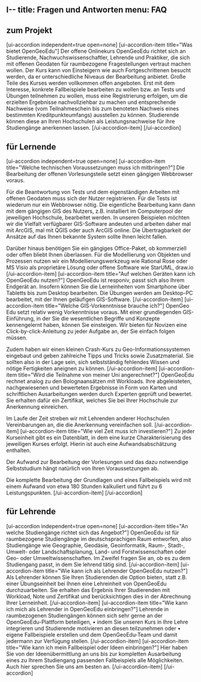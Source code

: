 I--
title: Fragen und Antworten
menu: FAQ 
---
## zum Projekt
[ui-accordion independent=true open=none]
[ui-accordion-item title="Was bietet OpenGeoEdu"]
Der offene Onlinekurs OpenGeoEdu richtet sich an Studierende, Nachwuchswissenschaftler, Lehrende und Praktiker, die sich mit offenen Geodaten für raumbezogene Fragestellungen vertraut machen wollen. Der Kurs kann von Einsteigern wie auch Fortgeschrittenen besucht werden, da er unterschiedliche Niveaus der Bearbeitung anbietet. Große Teile des Kurses werden vollkommen offen angeboten. Erst mit dem Interesse, konkrete Fallbeispiele bearbeiten zu wollen bzw. an Tests und Übungen teilnehmen zu wollen, muss eine Registrierung erfolgen, um die erzielten Ergebnisse nachvollziehbar zu machen und entsprechende Nachweise (vom Teilnahmeschein bis zum benoteten Nachweis eines bestimmten Kreditpunkteumfangs) ausstellen zu können. Studierende können diese an Ihren Hochschulen als Leistungsnachweise für ihre Studiengänge anerkennen lassen.
[/ui-accordion-item]
[/ui-accordion]

## für Lernende
[ui-accordion independent=true open=none]
[ui-accordion-item title="Welche technischen Voraussetzungen muss ich mitbringen?"]
Die Bearbeitung der offenen Vorlesungsteile setzt einen gängigen Webbrowser voraus.

Für die Beantwortung von Tests und dem eigenständigen Arbeiten mit offenen Geodaten muss sich der Nutzer registrieren. Für die Tests ist wiederum nur ein Webbrowser nötig. Die eigentliche Bearbeitung kann dann mit dem gängigen GIS des Nutzers, z.B. installiert im Computerpool der jeweiligen Hochschule, bearbeitet werden. In unseren Beispielen möchten wir die Vielfalt verfügbarer GIS-Software andeuten und arbeiten daher mal mit ArcGIS, mal mit QGIS oder auch ArcGIS online. Die Übertragbarkeit der Ansätze auf das Ihnen bekannte System sollte Ihnen leicht fallen. 

Darüber hinaus benötigen Sie ein gängiges Office-Paket, ob kommerziell oder offen bliebt Ihnen überlassen.
Für die Modellierung von Objekten und Prozessen nutzen wir ein Modellierungswerkzeug wie Rational Rose oder MS Visio als proprietäre Lösung oder offene Software wie StarUML, draw.io 
[/ui-accordion-item]
[ui-accordion-item title="Auf welchen Geräten kann ich OpenGeoEdu nutzen?"]
OpenGeoEdu ist responiv, passt sich also Ihrem Endgerät an. Insofern können Sie die Lerneinheiten vom Smartphone über Tabletts bis zum Desktop bearbeiten. Die Übungen werden am Desktop-PC bearbeitet, mit der Ihnen geläufigen GIS-Software. 
[/ui-accordion-item]
[ui-accordion-item title="Welche GIS-Vorkenntnisse brauche ich?"]
OpenGeo Edu setzt relativ wenig Vorkenntnisse voraus. Mit einer grundlegenden GIS-Einführung, in der Sie die wesentlichen Begriffe und Konzepte kennengelernt haben, können Sie einsteigen. Wir bieten für Novizen eine Click-by-click-Anleitung zu jeder Aufgabe an, der Sie einfach folgen müssen.

Zudem haben wir einen kleinen Crash-Kurs zu Geo-Informationssystemen eingebaut und geben zahlreiche Tipps und Tricks sowie Zusatzmaterial. Sie sollten also in der Lage sein, sich selbstständig fehlendes Wissen und nötige Fertigkeiten aneignen zu können. 
[/ui-accordion-item]
[ui-accordion-item title="Wird die Teilnahme von meiner Uni angerechnet?"]
OpenGeoEdu rechnet analog zu den Bolognaansätzen mit Workloads. Ihre abgeleisteten, nachgewiesenen und bewerteten Ergebnisse in Form von Karten und schriftlichen Ausarbeitungen werden durch Experten geprüft und bewertet. Sie erhalten dafür ein Zertifikat, welches Sie bei Ihrer Hochschule zur Anerkennung einreichen.

Im Laufe der Zeit streben wir mit Lehrenden anderer Hochschulen Vereinbarungen an, die die Anerkennung vereinfachen soll.
[/ui-accordion-item]
[ui-accordion-item title="Wie viel Zeit muss ich investieren?"]
Zu jeder Kurseinheit gibt es ein Datenblatt, in dem eine kurze Charakterisierung des jeweiligen Kurses erfolgt. Hierin ist auch eine Aufwandsabschätzung enthalten. 

Der Aufwand zur Bearbeitung der Vorlesungen und das dazu notwendige Selbststudium hängt natürlich von Ihren Voraussetzungen ab.

Die komplette Bearbeitung der Grundlagen und eines Fallbeispiels wird mit einem Aufwand von etwa 180 Stunden kalkuliert und führt zu 6 Leistungspunkten.
[/ui-accordion-item]
[/ui-accordion]

## für Lehrende
[ui-accordion independent=true open=none]
[ui-accordion-item title="An welche Studiengänge richtet sich das Angebot?"]
OpenGeoEdu ist für raumbezogene Studiengänge im deutschsprachigen Raum entworfen, also Studiengänge wie Geographie, Geodäsie, Geoinformatik, Raum-, Stadt-, Umwelt- oder Landschaftsplanung, Land- und Forstwissenschaften oder Geo- oder Umweltwissenschaften. Im Zweifel fragen Sie an, ob es zu dem Studiengang passt, in dem Sie lehrend tätig sind. 
[/ui-accordion-item]
[ui-accordion-item title="Wie kann ich als Lehrender OpenGeoEdu nutzen?"]
Als Lehrender können Sie Ihren Studierenden die Option bieten, statt z.B. einer Übungseinheit bei Ihnen eine Lehreinheit von OpenGeoEdu durchzuarbeiten. Sie erhalten das Ergebnis Ihrer Studierenden mit Workload, Note und Zertifikat und berücksichtigen dies in der Abrechnung Ihrer Lerneinheit. 
[/ui-accordion-item]
[ui-accordion-item title="Wie kann ich mich als Lehrender in OpenGeoEdu einbringen?"]
Lehrende in raumbezogenen Studiengängen können sich sehr gerne an der OpenGeoEdu-Plattform beteiligen,
•	indem Sie unseren Kurs in Ihre Lehre integrieren und Studierende motivieren an diesen teilzunehmen oder
•	eigene Fallbeispiele erstellen und dem OpenGeoEdu-Team und damit jedermann zur Verfügung stellen. 
[/ui-accordion-item]
[ui-accordion-item title="Wie kann ich mein Fallbeispiel oder Ideen einbringen?"]
Hier haben Sie von der Ideenübermittlung an uns bis zur kompletten Ausarbeitung eines zu Ihrem Studiengang passenden Fallbeispiels alle Möglichkeiten. Auch hier sprechen Sie uns am besten an.
[/ui-accordion-item]
[/ui-accordion]
